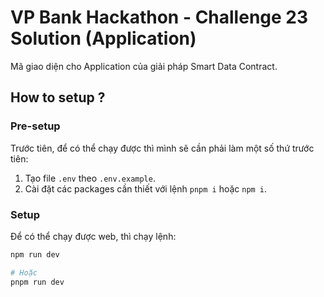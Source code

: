 # VP Bank Hackathon - Challenge 23 Solution (Application)

Mã giao diện cho Application của giải pháp Smart Data Contract.

## How to setup ?

### Pre-setup

Trước tiên, để có thể chạy được thì mình sẽ cần phải làm một số thứ trước tiên:

1. Tạo file `.env` theo `.env.example`.
2. Cài đặt các packages cần thiết với lệnh `pnpm i` hoặc `npm i`.

### Setup

Để có thể chạy được web, thì chạy lệnh:

```bash
npm run dev

# Hoặc
pnpm run dev
```
